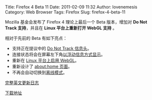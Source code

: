Title: Firefox 4 Beta 11
Date: 2011-02-09 11:32
Author: lovenemesis
Category: Web Browser
Tags: Firefox
Slug: firefox-4-beta-11

Mozilla 基金会发布了 Firefox 4 理论上最后一个 Beta 版本，增加对 **Do Not
Track 支持**，并且在 **Linux 平台上重新打开 WebGL 支持** 。

相对于先前的 Beta 有如下亮点：

-   支持正在提议中的 [Do Not Track
    信息头](http://blog.sidstamm.com/2011/01/opting-out-of-behavioral-ads.html)。
-   连接状态将会在屏幕左下角[以浮动信息方式显示](https://bugzilla.mozilla.org/show_bug.cgi?id=628654)。
-   重新在 [Linux 平台上启用
    WebGL](https://bugzilla.mozilla.org/show_bug.cgi?id=578877)。
-   重新设计了 [about:home
    页面](https://bugzilla.mozilla.org/show_bug.cgi?id=627301)。
-   不再会自动切换到[离线模式](https://bugzilla.mozilla.org/show_bug.cgi?id=620472)。

[完整英文更新日志](http://www.mozilla.com/en-US/firefox/4.0b11/releasenotes/)

[下载地址](http://www.mozilla.com/en-US/firefox/all-beta.html)
